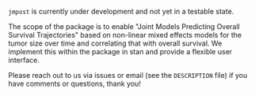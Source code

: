 `jmpost` is currently under development and not yet in a testable state.

The scope of the package is to enable "Joint Models Predicting Overall Survival Trajectories" based on non-linear mixed effects models for the tumor size over time and correlating that with overall survival. We implement this within the package in stan and provide a flexible user interface.

Please reach out to us via issues or email (see the `DESCRIPTION` file) if you have comments or questions, thank you!
